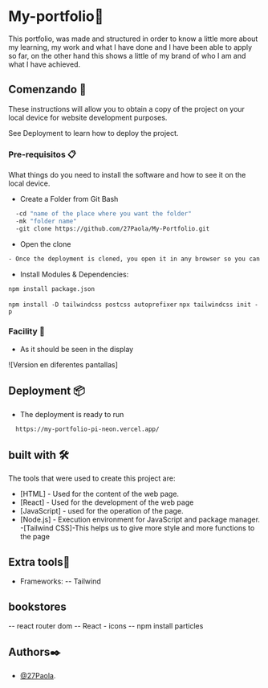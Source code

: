 # My-portfolio📒

This portfolio, was made and structured in order to know a little more about my learning, my work and what I have done and I have been able to apply so far,
on the other hand this shows a little of my brand of who I am and what I have achieved.

## Comenzando 🚀

These instructions will allow you to obtain a copy of the project on your local device for website development purposes.

See Deployment to learn how to deploy the project.

### Pre-requisitos 📋

What things do you need to install the software and how to see it on the local device.

- Create a Folder from Git Bash

```bash
  -cd "name of the place where you want the folder"
  -mk "folder name"
  -git clone https://github.com/27Paola/My-Portfolio.git
  ```

- Open the clone

```bash
- Once the deployment is cloned, you open it in any browser so you can see the finished web page.
```


- Install Modules & Dependencies:

``` npm install package.json ```

```npm install -D tailwindcss postcss autoprefixer```
```npx tailwindcss init -p```


### Facility 🔧

- As it should be seen in the display

![Version en diferentes pantallas]

## Deployment 📦

- The deployment is ready to run

```bash
  https://my-portfolio-pi-neon.vercel.app/
```

## built with 🛠️

The tools that were used to create this project are:

- [HTML] - Used for the content of the web page.
- [React] - Used for the development of the web page
- [JavaScript] - used for the operation of the page.
- [Node.js] - Execution environment for JavaScript and package manager.
-[Tailwind CSS]-This helps us to give more style and more functions to the page

## Extra tools🔧

- Frameworks:
-- Tailwind

## bookstores
-- react router dom
-- React - icons
-- npm install particles

## Authors✒️
- [@27Paola](https://github.com/27Paola/Portafolio-1.git).
